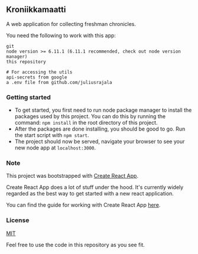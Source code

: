 ## Kroniikkamaatti

A web application for collecting freshman chronicles.

You need the following to work with this app:

```
git
node version >= 6.11.1 (6.11.1 recommended, check out node version manager)
this repository

# For accessing the utils
api-secrets from google
a .env file from github.com/juliusrajala
```

### Getting started

- To get started, you first need to run node package manager to install the packages used by this project. You can do this by running the command: `npm install` in the root directory of this project.
- After the packages are done installing, you should be good to go. Run the start script with `npm start`.
- The project should now be served, navigate your browser to see your new node app at `localhost:3000`.

### Note

This project was bootstrapped with [Create React App](https://github.com/facebookincubator/create-react-app).

Create React App does a lot of stuff under the hood. It's currently widely regarded as the best way to get started with a new react application.

You can find the guide for working with Create React App [here](https://github.com/facebookincubator/create-react-app/blob/master/packages/react-scripts/template/README.md).

### License

[MIT](https://opensource.org/licenses/MIT)

Feel free to use the code in this repository as you see fit.
